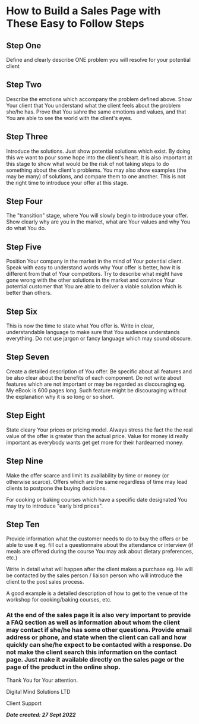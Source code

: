 # How to Build a Sales Page with These Easy to Follow Steps

## Step One

Define and clearly describe ONE problem you will resolve for your potential client

## Step Two

Describe the emotions which accompany the problem defined above. Show Your client that You understand what the client feels about the problem she/he has. Prove that You sahre the same emotions and values, and that You are able to see the world with the client's eyes.

## Step Three

Introduce the solutions. Just show potential solutions which exist. By doing this we want to pour some hope into the client's heart. It is also important at this stage to show what would be the risk of not taking steps to do something about the client's problems. You may also show examples (the may be many) of solutions, and compare them to one another. This is not the right time to introduce your offer at this stage.

## Step Four

The "transition" stage, where You will slowly begin to introduce your offer. Show clearly why are you in the market, what are Your values and why You do what You do.

## Step Five

Position Your company in the market in the mind of Your potential client. Speak with easy to understand words why Your offer is better, how it is different from that of Your competitors. Try to describe what might have gone wrong with the other solutions in the market and convince Your potential customer that You are able to deliver a viable solution which is better than others.

## Step Six

This is now the time to state what You offer is. Write in clear, understandable language to make sure that You audience understands everything. Do not use jargon or fancy language which may sound obscure.

## Step Seven

Create a detailed description of You offer. Be specific about all features and be also clear about the benefits of each component. Do not write about features which are not important or may be regarded as discouraging eg. My eBook is 600 pages long. Such feature might be discouraging without the explanation why it is so long or so short.

## Step Eight

State cleary Your prices or pricing model. Always stress the fact the the real value of the offer is greater than the actual price. Value for money id really important as everybody wants get get more for their hardearned money.

## Step Nine

Make the offer scarce and limit its availability by time or money (or otherwise scarce). Offers which are the same regardless of time may lead clients to postpone the buying decisions.

For cooking or baking courses which have a specific date designated You may try to introduce "early bird prices".

## Step Ten

Provide information what the customer needs to do to buy the offers or be able to use it eg. fill out a questionnaire about the attendance or interview (if meals are offered during the course You may ask about dietary preferences, etc.)

Write in detail what will happen after the client makes a purchase eg. He will be contacted by the sales person / liaison person who will introduce the client to the post sales process.

A good example is a detailed description of how to get to the venue of the workshop for cooking/baking courses, etc.

### At the end of the sales page it is also very important to provide a FAQ section as well as information about whom the client may contact if she/he has some other questions. Provide email address or phone, and state when the client can call and how quickly can she/he expect to be contacted with a response. Do not make the client search this information on the contact page. Just make it available directly on the sales page or the page of the product in the online shop.

Thank You for Your attention.

Digital Mind Solutions LTD

Client Support



___Date created: 27 Sept 2022___